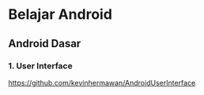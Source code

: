 # Belajar Android

## Android Dasar
### 1. User Interface
https://github.com/kevinhermawan/AndroidUserInterface
